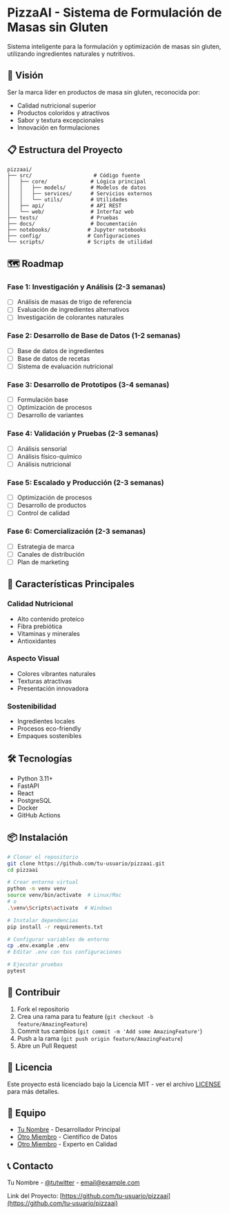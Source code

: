 # PizzaAI - Sistema de Formulación de Masas sin Gluten

Sistema inteligente para la formulación y optimización de masas sin gluten, utilizando ingredientes naturales y nutritivos.

## 🎯 Visión

Ser la marca líder en productos de masa sin gluten, reconocida por:
- Calidad nutricional superior
- Productos coloridos y atractivos
- Sabor y textura excepcionales
- Innovación en formulaciones

## 📋 Estructura del Proyecto

```
pizzaai/
├── src/                    # Código fuente
│   ├── core/              # Lógica principal
│   │   ├── models/        # Modelos de datos
│   │   ├── services/      # Servicios externos
│   │   └── utils/         # Utilidades
│   ├── api/               # API REST
│   └── web/               # Interfaz web
├── tests/                 # Pruebas
├── docs/                  # Documentación
├── notebooks/            # Jupyter notebooks
├── config/               # Configuraciones
└── scripts/              # Scripts de utilidad
```

## 🗺️ Roadmap

### Fase 1: Investigación y Análisis (2-3 semanas)
- [ ] Análisis de masas de trigo de referencia
- [ ] Evaluación de ingredientes alternativos
- [ ] Investigación de colorantes naturales

### Fase 2: Desarrollo de Base de Datos (1-2 semanas)
- [ ] Base de datos de ingredientes
- [ ] Base de datos de recetas
- [ ] Sistema de evaluación nutricional

### Fase 3: Desarrollo de Prototipos (3-4 semanas)
- [ ] Formulación base
- [ ] Optimización de procesos
- [ ] Desarrollo de variantes

### Fase 4: Validación y Pruebas (2-3 semanas)
- [ ] Análisis sensorial
- [ ] Análisis físico-químico
- [ ] Análisis nutricional

### Fase 5: Escalado y Producción (2-3 semanas)
- [ ] Optimización de procesos
- [ ] Desarrollo de productos
- [ ] Control de calidad

### Fase 6: Comercialización (2-3 semanas)
- [ ] Estrategia de marca
- [ ] Canales de distribución
- [ ] Plan de marketing

## 🚀 Características Principales

### Calidad Nutricional
- Alto contenido proteico
- Fibra prebiótica
- Vitaminas y minerales
- Antioxidantes

### Aspecto Visual
- Colores vibrantes naturales
- Texturas atractivas
- Presentación innovadora

### Sostenibilidad
- Ingredientes locales
- Procesos eco-friendly
- Empaques sostenibles

## 🛠️ Tecnologías

- Python 3.11+
- FastAPI
- React
- PostgreSQL
- Docker
- GitHub Actions

## 📦 Instalación

```bash
# Clonar el repositorio
git clone https://github.com/tu-usuario/pizzaai.git
cd pizzaai

# Crear entorno virtual
python -m venv venv
source venv/bin/activate  # Linux/Mac
# o
.\venv\Scripts\activate  # Windows

# Instalar dependencias
pip install -r requirements.txt

# Configurar variables de entorno
cp .env.example .env
# Editar .env con tus configuraciones

# Ejecutar pruebas
pytest
```

## 🤝 Contribuir

1. Fork el repositorio
2. Crea una rama para tu feature (`git checkout -b feature/AmazingFeature`)
3. Commit tus cambios (`git commit -m 'Add some AmazingFeature'`)
4. Push a la rama (`git push origin feature/AmazingFeature`)
5. Abre un Pull Request

## 📝 Licencia

Este proyecto está licenciado bajo la Licencia MIT - ver el archivo [LICENSE](LICENSE) para más detalles.

## 👥 Equipo

- [Tu Nombre](https://github.com/tu-usuario) - Desarrollador Principal
- [Otro Miembro](https://github.com/otro-usuario) - Científico de Datos
- [Otro Miembro](https://github.com/otro-usuario) - Experto en Calidad

## 📞 Contacto

Tu Nombre - [@tutwitter](https://twitter.com/tutwitter) - email@example.com

Link del Proyecto: [https://github.com/tu-usuario/pizzaai](https://github.com/tu-usuario/pizzaai) 